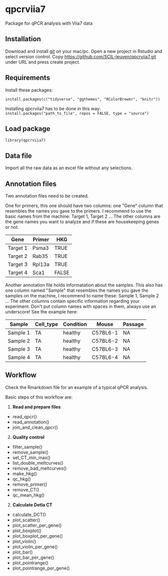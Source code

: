 # qpcrviia7
Package for qPCR analysis with Viia7 data

## Installation

Download and install [git](https://git-scm.com/downloads) on your mac/pc.
Open a new project in Rstudio and select version control.
Copy https://github.com/SCIL-leuven/qpcrviia7.git under URL and press create project.

## Requirements

Install these packages:

`install.packages(c("tidyverse", "ggthemes", "RColorBrewer", "knitr"))`

Installing qpcrviia7 has to be done in this way:
`install.packages("path_to_file", repos = FALSE, type = "source")`

## Load package

`library(qpcrviia7)`

## Data file

Import all the raw data as an excel file without any selections.

## Annotation files

Two annotation files need to be created.

One for primers, this one should have two columns: one "Gene" column that resembles the names you gave to the primers. I recommend to use the basic names from the machine: Target 1, Target 2 ... The other columns are the gene names you want to analyze and if these are housekeeping genes or not.

Gene | Primer | HKG
-----|--------|-----
Target 1 | Psma3 | TRUE
Target 2 | Rab35 | TRUE
Target 3 | Rpl13a | TRUE
Target 4 | Sca1 | FALSE

Another annotation file holds informatation about the samples. This also has one column named "Sample" that resembles the names you gave the samples on the machine, I recommend to name these: Sample 1, Sample 2 ... The other columns contain specific information regarding your experiment. Don't put column names with spaces in them, always use an underscore! See the example here:

Sample | Cell_type | Condition | Mouse | Passage
-------|-----------|-----------|-------|---------
Sample 1 | TA | healthy | C57BL6-1 | NA
Sample 2 | TA | healthy | C57BL6-2 | NA
Sample 3 | TA | healthy | C57BL6-3 | NA
Sample 4 | TA | healthy | C57BL6-4 | NA

## Workflow

Check the Rmarkdown file for an example of a typical qPCR analysis.

Basic steps of this workflow are:
1. **Read and prepare files**
  * read_qpcr()
  * read_annotation()
  * join_and_clean_qpcr()
2. **Quality control**
  * filter_sample()
  * remove_sample()
  * set_CT_min_max()
  * list_double_meltcurves()
  * remove_bad_meltcurves()
  * make_hkg()
  * qc_hkg()
  * remove_primer()
  * remove_CT()
  * qc_mean_hkg()
2. **Calculate Detla CT**
  * calculate_DCT()
  * plot_scatter()
  * plot_scatter_per_gene()
  * plot_boxplot()
  * plot_boxplot_per_gene()
  * plot_violin()
  * plot_violin_per_gene()
  * plot_bar()
  * plot_bar_per_gene()
  * plot_pointrange()
  * plot_pointrange_per_gene()
